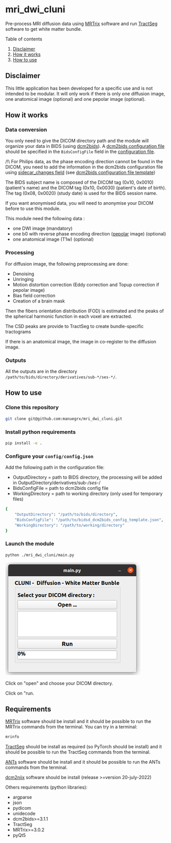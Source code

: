 # mri_dwi_cluni

Pre-process MRI diffusion data using [MRTrix](https://mrtrix.readthedocs.io) software
and run [TractSeg](https://github.com/MIC-DKFZ/TractSeg) software to get white matter bundle.

Table of contents

1. [Disclaimer](#disclaimer)
2. [How it works](#how-it-works)
3. [How to use](#how-to-use)

<a name="disclaimer"></a>
## Disclaimer
This little application has been developed for a specific use and is not intended to be modular.
It will only work if there is only one diffusion image, one anatomical image (optional) and one pepolar image (optional).

<a name="how-it-works"></a>
## How it works

### Data conversion

You only need to give the DICOM directory path and the module will organize your data in BIDS (using [dcm2bids](https://unfmontreal.github.io/Dcm2Bids)). A [dcm2bids configuration file](https://unfmontreal.github.io/Dcm2Bids/3.1.1/how-to/create-config-file/) should be specified in the `BidsConfigFile` field in the [configuration file](./config/config.json).

/!\ For Philips data, as the phase encoding direction cannot be found in the DICOM, you need to add the information in the dcm2bids configuration file using [sidecar_changes field](https://unfmontreal.github.io/Dcm2Bids/3.1.1/how-to/create-config-file/#sidecar_changes-id-and-intendedfor) (see [dcm2bids configuration file template](./config/bids_dcm2bids_config_template.json))

The BIDS subject name is composed of the DICOM tag (0x10, 0x0010) (patient's name) and the DICOM tag (0x10, 0x0030) (patient's date of birth).
The tag (0x08, 0x0020) (study date) is used for the BIDS session name.

If you want anonymised data, you will need to anonymise your DICOM before to use this module.

This module need the following data :
- one DWI image (mandatory)
- one b0 with reverse phase encoding direction ([pepolar](https://bids-specification.readthedocs.io/en/latest/modality-specific-files/magnetic-resonance-imaging-data.html#case-4-multiple-phase-encoded-directions-pepolar) image) (optional)
- one anatomical image (T1w) (optional)

### Processing

For diffusion image, the following preprocessing are done:
- Denoising
- Unringing
- Motion distortion correction (Eddy correction and Topup correction if pepolar image)
- Bias field correction
- Creation of a brain mask

Then the fibers orientation distribution (FOD) is estimated and the peaks of the spherical harmonic function in each voxel are extracted.

The CSD peaks are provide to TractSeg to create bundle-specific tractograms

If there is an anatomical image, the image in co-register to the diffusion image.

### Outputs

All the outputs are in the directory `/path/to/bids/directory/derivatives/sub-*/ses-*/`.

<a name="how-to-use"></a>
## How to use

### Clone this repository

```bash
git clone git@github.com:manuegrx/mri_dwi_cluni.git
```

### Install python requirements

```bash
pip install -e .
```

### Configure your `config/config.json`

Add the following path in the configuration file:
- OutputDirectory = path to BIDS directory, the processing will be added in OutputDirectory/derivatives/sub-*/ses-*/
- BidsConfigFile = path to dcm2bids config file
- WorkingDirectory = path to working directory (only used for temporary files)

```bash
{
    "OutputDirectory": "/path/to/bids/directory",
    "BidsConfigFile": "/path/to/bidsd_dcm2bids_config_template.json",
    "WorkingDirectory": "/path/to/working/directory"
}
````

### Launch the module

```bash
python ./mri_dwi_cluni/main.py
```

![Module](./mri_dwi_cluni/module.png)

Click on "open" and choose your DICOM directory.

Click on "run.

## Requirements

[MRTrix](https://mrtrix.readthedocs.io) software should be install and it should be possible to run the MRTrix commands from the terminal. You can try in a terminal:

```bash
mrinfo
```

[TractSeg](https://github.com/MIC-DKFZ/TractSeg) should be install as required (so PyTorch should be install) and it should be possible to run the TractSeg commands from the terminal.

[ANTs](http://stnava.github.io/ANTs/) software should be install and it should be possible to run the ANTs commands from the terminal.

[dcm2niix](https://github.com/rordenlab/dcm2niix/releases) software should be install (release >=version 20-july-2022)

Others requirements (python libraries):
- argparse
- json
- pydicom
- unidecode
- dcm2bids>=3.1.1
- TractSeg
- MRTrix>=3.0.2
- pyQt5
